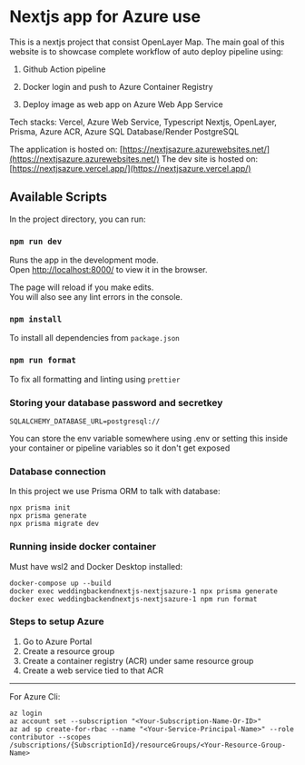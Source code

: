 # Nextjs app for Azure use

This is a nextjs project that consist OpenLayer Map. The main goal of
this website is to showcase complete workflow of auto deploy
pipeline using:

1. Github Action pipeline

2. Docker login and push to Azure Container Registry

3. Deploy image as web app on Azure Web App Service

Tech stacks: Vercel, Azure Web Service, Typescript Nextjs, OpenLayer, Prisma, Azure ACR, Azure SQL Database/Render PostgreSQL

The application is hosted on: [https://nextjsazure.azurewebsites.net/](https://nextjsazure.azurewebsites.net/)
The dev site is hosted on: [https://nextjsazure.vercel.app/](https://nextjsazure.vercel.app/)

## Available Scripts

In the project directory, you can run:

### `npm run dev`

Runs the app in the development mode.\
Open [http://localhost:8000/](http://localhost:8000/) to view it in the browser.

The page will reload if you make edits.\
You will also see any lint errors in the console.

### `npm install`

To install all dependencies from `package.json`

### `npm run format`

To fix all formatting and linting using `prettier`

### Storing your database password and secretkey

```.env
SQLALCHEMY_DATABASE_URL=postgresql://
```

You can store the env variable somewhere using .env or setting this inside your container or pipeline variables so it don't get exposed

### Database connection

In this project we use Prisma ORM to talk with database:

```
npx prisma init
npx prisma generate
npx prisma migrate dev
```

### Running inside docker container

Must have wsl2 and Docker Desktop installed:

```
docker-compose up --build
docker exec weddingbackendnextjs-nextjsazure-1 npx prisma generate
docker exec weddingbackendnextjs-nextjsazure-1 npm run format
```

### Steps to setup Azure

1. Go to Azure Portal
2. Create a resource group
3. Create a container registry (ACR) under same resource group
4. Create a web service tied to that ACR

---

For Azure Cli:

```
az login
az account set --subscription "<Your-Subscription-Name-Or-ID>"
az ad sp create-for-rbac --name "<Your-Service-Principal-Name>" --role contributor --scopes /subscriptions/{SubscriptionId}/resourceGroups/<Your-Resource-Group-Name>
```
